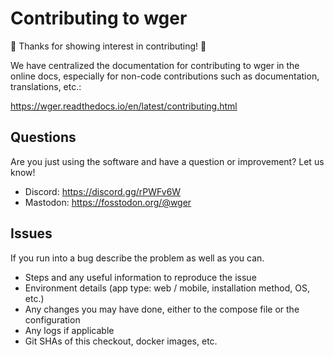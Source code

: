 # Contributing to wger

🎉 Thanks for showing interest in contributing! 🎉

We have centralized the documentation for contributing to wger in the online
docs, especially for non-code contributions such as documentation, translations,
etc.:

<https://wger.readthedocs.io/en/latest/contributing.html>

## Questions

Are you just using the software and have a question or improvement? Let us know!

* Discord: <https://discord.gg/rPWFv6W>
* Mastodon: <https://fosstodon.org/@wger>

## Issues

If you run into a bug describe the problem as well as you can.

- Steps and any useful information to reproduce the issue
- Environment details (app type: web / mobile, installation method, OS, etc.)
- Any changes you may have done, either to the compose file or the configuration
- Any logs if applicable
- Git SHAs of this checkout, docker images, etc.